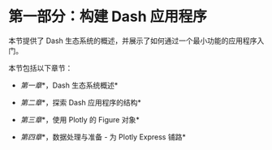 # 第一部分：构建 Dash 应用程序

本节提供了 Dash 生态系统的概述，并展示了如何通过一个最小功能的应用程序入门。

本节包括以下章节：

+   *第一章**，Dash 生态系统概述*

+   *第二章**，探索 Dash 应用程序的结构*

+   *第三章**，使用 Plotly 的 Figure 对象*

+   *第四章**，数据处理与准备 - 为 Plotly Express 铺路*
